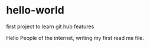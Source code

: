 # hello-world
first project to learn git hub features

Hello People of the internet, writing my first read me file.
